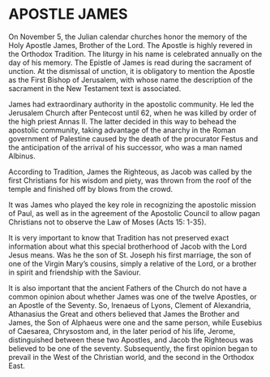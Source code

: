 # APOSTLE JAMES

On November 5, the Julian calendar churches honor the memory of the Holy Apostle James, Brother of the Lord. The Apostle is highly revered in the Orthodox Tradition. The liturgy in his name is celebrated annually on the day of his memory. The Epistle of James is read during the sacrament of unction. At the dismissal of unction, it is obligatory to mention the Apostle as the First Bishop of Jerusalem, with whose name the description of the sacrament in the New Testament text is associated.

James had extraordinary authority in the apostolic community. He led the Jerusalem Church after Pentecost until 62, when he was killed by order of the high priest Annas II. The latter decided in this way to behead the apostolic community, taking advantage of the anarchy in the Roman government of Palestine caused by the death of the procurator Festus and the anticipation of the arrival of his successor, who was a man named Albinus.

According to Tradition, James the Righteous, as Jacob was called by the first Christians for his wisdom and piety, was thrown from the roof of the temple and finished off by blows from the crowd.

It was James who played the key role in recognizing the apostolic mission of Paul, as well as in the agreement of the Apostolic Council to allow pagan Christians not to observe the Law of Moses (Acts 15: 1-35).

It is very important to know that Tradition has not preserved exact information about what this special brotherhood of Jacob with the Lord Jesus means. Was he the son of St. Joseph his first marriage, the son of one of the Virgin Mary’s cousins, simply a relative of the Lord, or a brother in spirit and friendship with the Saviour.

It is also important that the ancient Fathers of the Church do not have a common opinion about whether James was one of the twelve Apostles, or an Apostle of the Seventy. So, Irenaeus of Lyons, Clement of Alexandria, Athanasius the Great and others believed that James the Brother and James, the Son of Alphaeus were one and the same person, while Eusebius of Caesarea, Chrysostom and, in the later period of his life, Jerome, distinguished between these two Apostles, and Jacob the Righteous was believed to be one of the seventy. Subsequently, the first opinion began to prevail in the West of the Christian world, and the second in the Orthodox East.

